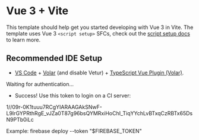 # Vue 3 + Vite

This template should help get you started developing with Vue 3 in Vite. The template uses Vue 3 `<script setup>` SFCs, check out the [script setup docs](https://v3.vuejs.org/api/sfc-script-setup.html#sfc-script-setup) to learn more.

## Recommended IDE Setup

- [VS Code](https://code.visualstudio.com/) + [Volar](https://marketplace.visualstudio.com/items?itemName=Vue.volar) (and disable Vetur) + [TypeScript Vue Plugin (Volar)](https://marketplace.visualstudio.com/items?itemName=Vue.vscode-typescript-vue-plugin).


Waiting for authentication...

+  Success! Use this token to login on a CI server:

1//09r-0K1tuuu7RCgYIARAAGAkSNwF-L9IrGYPRthRgE_vJZa0T87g96bsQYMRxiHoChI_TiqYYchLvBTxqCzRBTx65DsN9PTb0iLc

Example: firebase deploy --token "$FIREBASE_TOKEN"